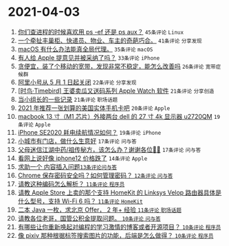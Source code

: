 # 2021-04-03

1. [你们查进程的时候喜欢用 ps -ef 还是 ps aux？](https://www.v2ex.com/t/767746) `45条评论` `Linux`
1. [一个牵扯丰巢柜、快递员、物业、车主的奇葩巧合。](https://www.v2ex.com/t/767741) `41条评论` `分享发现`
1. [macOS 有什么办法能真全局代理。](https://www.v2ex.com/t/767745) `35条评论` `macOS`
1. [有人给 Apple 提意见并被采纳了吗？](https://www.v2ex.com/t/767750) `33条评论` `iPhone`
1. [贪便宜，装了个移动的宽带，发现非常不稳定，能怎么改善吗](https://www.v2ex.com/t/767800) `26条评论` `宽带症候群`
1. [阿里小号从 5 月 1 日起关闭](https://www.v2ex.com/t/767780) `22条评论` `分享发现`
1. [[时鸟·Timebird] 王婆卖瓜又送码系列 Apple Watch 软件](https://www.v2ex.com/t/767788) `21条评论` `分享创造`
1. [当小组长的一些记录](https://www.v2ex.com/t/767732) `21条评论` `职场话题`
1. [2021 年推荐一张划算的美国实体手机卡吧](https://www.v2ex.com/t/767793) `20条评论` `Apple`
1. [macbook 13 寸（M1 芯片）外接两台 dell 的 27 寸 4k 显示器 u2720QM](https://www.v2ex.com/t/767784) `19条评论` `Apple`
1. [iPhone SE2020 耗电续航情况如何？](https://www.v2ex.com/t/767729) `19条评论` `iPhone`
1. [小城市有门店，做什么生意好](https://www.v2ex.com/t/767767) `17条评论` `问与答`
1. [父母迷信江湖中药/祖传秘方，该怎么办？谢谢各位🙏🙏](https://www.v2ex.com/t/767770) `17条评论` `问与答`
1. [看网上说好像 iphone12 价格跌了](https://www.v2ex.com/t/767751) `14条评论` `Apple`
1. [求助一个 <table> 内容插入问题](https://www.v2ex.com/t/767758) `13条评论` `问与答`
1. [Chrome 保存密码安全吗？如何管理密码？](https://www.v2ex.com/t/767805) `12条评论` `问与答`
1. [请教这种编码怎么解析？](https://www.v2ex.com/t/767799) `11条评论` `程序员`
1. [请教 Apple Store 上卖的那个支持 HomeKit 的 Linksys Velop 路由器具体是什么型号，支持 Wi-Fi 6 吗？](https://www.v2ex.com/t/767768) `11条评论` `HomeKit`
1. [二本 Java 一枚，求北京 Offer， 2 年+ 经验](https://www.v2ex.com/t/767735) `11条评论` `职场话题`
1. [请教各位老哥，国管公积金提取问题。](https://www.v2ex.com/t/767812) `10条评论` `问与答`
1. [有哪些让你重新唤起对编程的学习激情的博客或者开源项目？](https://www.v2ex.com/t/767763) `10条评论` `程序员`
1. [像 pixiv 那种根据标签搜索图片的功能，后端是怎么做得？](https://www.v2ex.com/t/767754) `10条评论` `程序员`
